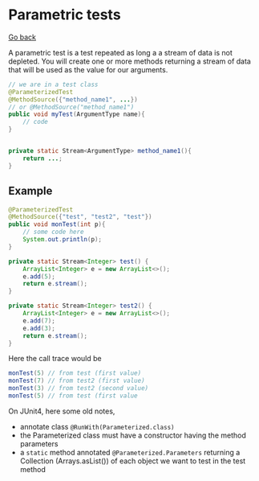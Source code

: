 # Parametric tests

[Go back](..)

A parametric test is a test repeated as long a a
stream of data is not depleted.
You will create one or more methods returning
a stream of data that will be used as the value for
our arguments.

```java
// we are in a test class
@ParameterizedTest
@MethodSource({"method_name1", ...})
// or @MethodSource("method_name1")
public void myTest(ArgumentType name){
    // code
}


private static Stream<ArgumentType> method_name1(){
    return ...;
}
```

<div class="sr"></div>

## Example

```java
@ParameterizedTest
@MethodSource({"test", "test2", "test"})
public void monTest(int p){
    // some code here
    System.out.println(p);
}

private static Stream<Integer> test() {
    ArrayList<Integer> e = new ArrayList<>();
    e.add(5);
    return e.stream();
}

private static Stream<Integer> test2() {
    ArrayList<Integer> e = new ArrayList<>();
    e.add(7);
    e.add(3);
    return e.stream();
}
```

Here the call trace would be

```java
monTest(5) // from test (first value)
monTest(7) // from test2 (first value)
monTest(3) // from test2 (second value)
monTest(5) // from test (first value
```

<div class="sr"></div>

On JUnit4, here some old notes,

* annotate class ``@RunWith(Parameterized.class)``
* the Parameterized class must have a constructor
having the method parameters
* a ``static`` method annotated `@Parameterized.Parameters`
returning a Collection (Arrays.asList()) of each object
  we want to test in the test method